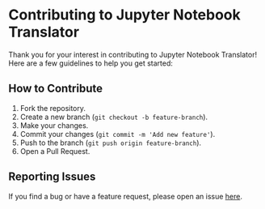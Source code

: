 # Contributing to Jupyter Notebook Translator

Thank you for your interest in contributing to Jupyter Notebook Translator! Here are a few guidelines to help you get started:

## How to Contribute

1. Fork the repository.
2. Create a new branch (`git checkout -b feature-branch`).
3. Make your changes.
4. Commit your changes (`git commit -m 'Add new feature'`).
5. Push to the branch (`git push origin feature-branch`).
6. Open a Pull Request.


## Reporting Issues

If you find a bug or have a feature request, please open an issue [here](https://github.com/fernandocarazomelo/jupyter-notebook-translator/issues).